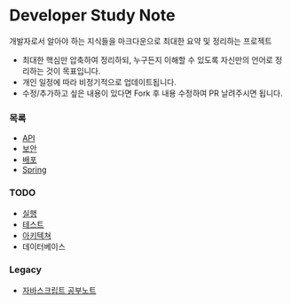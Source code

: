 # Developer Study Note

개발자로서 알아야 하는 지식들을 마크다운으로 최대한 요약 및 정리하는 프로젝트

- 최대한 핵심만 압축하여 정리하되, 누구든지 이해할 수 있도록 자신만의 언어로 정리하는 것이 목표입니다.
- 개인 일정에 따라 비정기적으로 업데이트됩니다.
- 수정/추가하고 싶은 내용이 있다면 Fork 후 내용 수정하여 PR 날려주시면 됩니다.

### 목록

- [API](api/README.md)
- [보안](security/README.md)
- [배포](deploy/README.md)
- [Spring](Spring/README.md)

### TODO

- [실행](run/README.md)
- [테스트](test/README.md)
- [아키텍쳐](architecture/README.md)
- 데이터베이스

### Legacy

- [자바스크립트 공부노트](https://github.com/bugoverdose/javascript-study-note)
